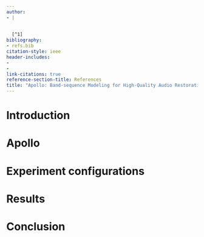 ```yaml
---
author:
- |
    
    
  [^1]
bibliography:
- refs.bib
citation-style: ieee
header-includes:
- 
- 
link-citations: true
reference-section-title: References
title: "Apollo: Band-sequence Modeling for High-Quality Audio Restoration"
---
```






# Introduction

# Apollo

# Experiment configurations

# Results

# Conclusion

[^1]: $*$ The work was done while Yi Luo was at Tencent AI Lab and Kai Li was an intern there.
